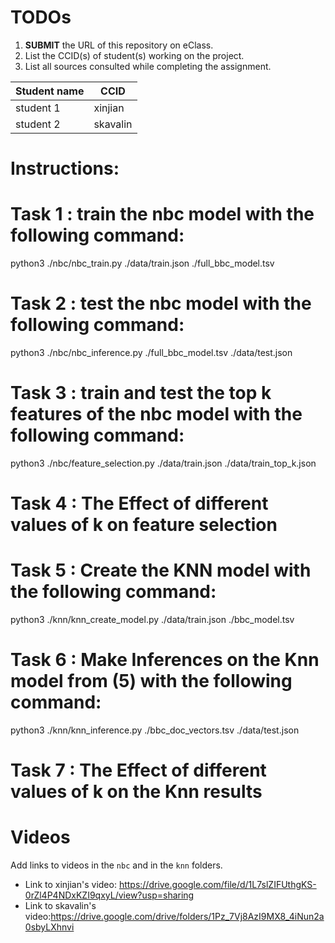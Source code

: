 
# TODOs

1. **SUBMIT** the URL of this repository on eClass. 
2. List the CCID(s) of student(s) working on the project.
3. List all sources consulted while completing the assignment.

|Student name|  CCID  |
|------------|--------|
|student 1   |xinjian |
|student 2   |skavalin|


# Instructions:

# Task 1 : train the nbc model with the following command:
python3 ./nbc/nbc_train.py ./data/train.json ./full_bbc_model.tsv 

# Task 2 : test the nbc model with the following command:
python3 ./nbc/nbc_inference.py ./full_bbc_model.tsv ./data/test.json 

# Task 3 : train and test the top k features of the  nbc model with the following command:
 python3 ./nbc/feature_selection.py ./data/train.json <VALUE FOR K> ./data/train_top_k.json

# Task 4 : The Effect of different values of k on feature selection

# Task 5 : Create the KNN model with the following command:
python3 ./knn/knn_create_model.py ./data/train.json ./bbc_model.tsv

# Task 6 : Make Inferences on the Knn model from (5) with the following command:
 python3 ./knn/knn_inference.py ./bbc_doc_vectors.tsv <VALUE FOR K> ./data/test.json

# Task 7 : The Effect of different values of k on the Knn results

# Videos

Add links to videos in the `nbc` and in the `knn` folders.
* Link to xinjian's video: https://drive.google.com/file/d/1L7slZIFUthgKS-0rZl4P4NDxKZI9qxyL/view?usp=sharing
* Link to skavalin's video:https://drive.google.com/drive/folders/1Pz_7Vj8AzI9MX8_4iNun2a0sbyLXhnvi
